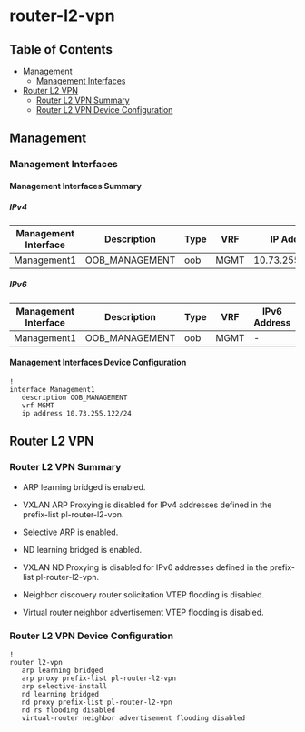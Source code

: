# router-l2-vpn

## Table of Contents

- [Management](#management)
  - [Management Interfaces](#management-interfaces)
- [Router L2 VPN](#router-l2-vpn-1)
  - [Router L2 VPN Summary](#router-l2-vpn-summary)
  - [Router L2 VPN Device Configuration](#router-l2-vpn-device-configuration)

## Management

### Management Interfaces

#### Management Interfaces Summary

##### IPv4

| Management Interface | Description | Type | VRF | IP Address | Gateway |
| -------------------- | ----------- | ---- | --- | ---------- | ------- |
| Management1 | OOB_MANAGEMENT | oob | MGMT | 10.73.255.122/24 | 10.73.255.2 |

##### IPv6

| Management Interface | Description | Type | VRF | IPv6 Address | IPv6 Gateway |
| -------------------- | ----------- | ---- | --- | ------------ | ------------ |
| Management1 | OOB_MANAGEMENT | oob | MGMT | - | - |

#### Management Interfaces Device Configuration

```eos
!
interface Management1
   description OOB_MANAGEMENT
   vrf MGMT
   ip address 10.73.255.122/24
```

## Router L2 VPN

### Router L2 VPN Summary

- ARP learning bridged is enabled.

- VXLAN ARP Proxying is disabled for IPv4 addresses defined in the prefix-list pl-router-l2-vpn.

- Selective ARP is enabled.

- ND learning bridged is enabled.

- VXLAN ND Proxying is disabled for IPv6 addresses defined in the prefix-list pl-router-l2-vpn.

- Neighbor discovery router solicitation VTEP flooding is disabled.

- Virtual router neighbor advertisement VTEP flooding is disabled.

### Router L2 VPN Device Configuration

```eos
!
router l2-vpn
   arp learning bridged
   arp proxy prefix-list pl-router-l2-vpn
   arp selective-install
   nd learning bridged
   nd proxy prefix-list pl-router-l2-vpn
   nd rs flooding disabled
   virtual-router neighbor advertisement flooding disabled
```
